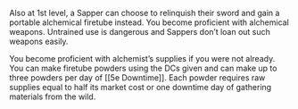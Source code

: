 Also at 1st level, a Sapper can choose to relinquish their sword and gain a portable alchemical firetube instead. You become proficient with alchemical weapons. Untrained use is dangerous and Sappers don’t loan out such weapons easily.

You become proficient with alchemist’s supplies if you were not already. You can make firetube powders using the DCs given and can make up to three powders per day of [[5e Downtime]]. Each powder requires raw supplies equal to half its market cost or one downtime day of gathering materials from the wild.